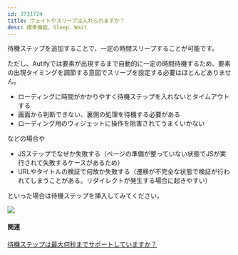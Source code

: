 ```yaml
---
id: 3731724
title: ウェイトやスリープは入れられますか？
desc: 標準機能、Sleep、Wait
---
```


待機ステップを追加することで、一定の時間スリープすることが可能です。

ただし、Autifyでは要素が出現するまで自動的に一定の時間待機するため、要素の出現タイミングを調節する意図でスリープを設定する必要はほとんどありません。

*   ローディングに時間がかかりやすく待機ステップを入れないとタイムアウトする
*   画面から判断できない、裏側の処理を待機する必要がある
*   ローディング用のウィジェットに操作を阻害されてうまくいかない

などの場合や

*   JSステップでなぜか失敗する（ページの準備が整っていない状態でJSが実行されて失敗するケースがあるため）
*   URLやタイトルの検証で何故か失敗する（遷移が不完全な状態で検証が行われてしまうことがある。リダイレクトが発生する場合に起きやすい）

といった場合は待機ステップを挿入してみてください。

![](https://downloads.intercomcdn.com/i/o/196299108/0fa496eed2f3d0de5d4943e4/%E3%82%B9%E3%82%AF%E3%83%AA%E3%83%BC%E3%83%B3%E3%82%B7%E3%83%A7%E3%83%83%E3%83%88+2020-03-26+14.13.08.png)

#### 関連

[待機ステップは最大何秒までサポートしていますか？](https://intercom.help/autify/ja/articles/3731786-%E5%BE%85%E6%A9%9F%E3%82%B9%E3%83%86%E3%83%83%E3%83%97%E3%81%AF%E6%9C%80%E5%A4%A7%E4%BD%95%E7%A7%92%E3%81%BE%E3%81%A7%E3%82%B5%E3%83%9D%E3%83%BC%E3%83%88%E3%81%97%E3%81%A6%E3%81%84%E3%81%BE%E3%81%99%E3%81%8B)